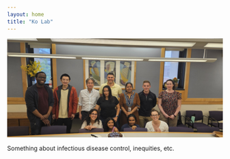 ```yaml
---
layout: home
title: "Ko Lab"
---
```


![](/photos/lab1.jpg)

Something about infectious disease control, inequities, etc.